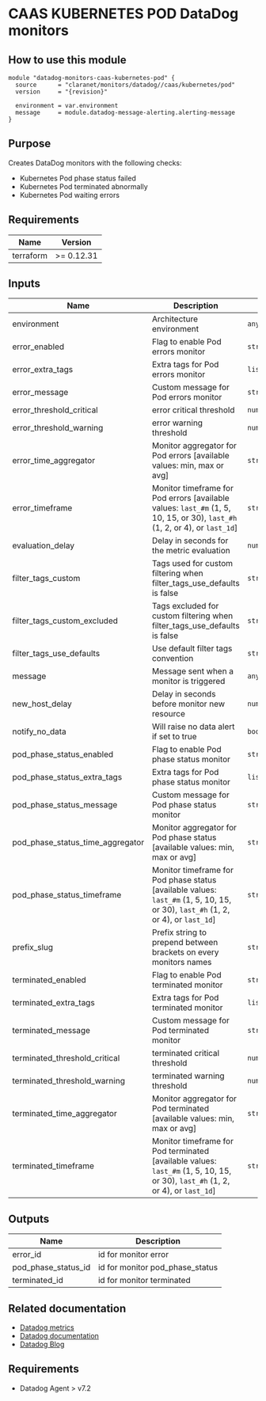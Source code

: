 # CAAS KUBERNETES POD DataDog monitors

## How to use this module

```hcl
module "datadog-monitors-caas-kubernetes-pod" {
  source      = "claranet/monitors/datadog//caas/kubernetes/pod"
  version     = "{revision}"

  environment = var.environment
  message     = module.datadog-message-alerting.alerting-message
}

```

## Purpose

Creates DataDog monitors with the following checks:

- Kubernetes Pod phase status failed
- Kubernetes Pod terminated abnormally
- Kubernetes Pod waiting errors

## Requirements

| Name | Version |
|------|---------|
| terraform | >= 0.12.31 |

## Inputs

| Name | Description | Type | Default | Required |
|------|-------------|------|---------|:--------:|
| environment | Architecture environment | `any` | n/a | yes |
| error\_enabled | Flag to enable Pod errors monitor | `string` | `"true"` | no |
| error\_extra\_tags | Extra tags for Pod errors monitor | `list(string)` | `[]` | no |
| error\_message | Custom message for Pod errors monitor | `string` | `""` | no |
| error\_threshold\_critical | error critical threshold | `number` | `0.5` | no |
| error\_threshold\_warning | error warning threshold | `number` | `0` | no |
| error\_time\_aggregator | Monitor aggregator for Pod errors [available values: min, max or avg] | `string` | `"min"` | no |
| error\_timeframe | Monitor timeframe for Pod errors [available values: `last_#m` (1, 5, 10, 15, or 30), `last_#h` (1, 2, or 4), or `last_1d`] | `string` | `"last_15m"` | no |
| evaluation\_delay | Delay in seconds for the metric evaluation | `number` | `15` | no |
| filter\_tags\_custom | Tags used for custom filtering when filter\_tags\_use\_defaults is false | `string` | `"*"` | no |
| filter\_tags\_custom\_excluded | Tags excluded for custom filtering when filter\_tags\_use\_defaults is false | `string` | `""` | no |
| filter\_tags\_use\_defaults | Use default filter tags convention | `string` | `"true"` | no |
| message | Message sent when a monitor is triggered | `any` | n/a | yes |
| new\_host\_delay | Delay in seconds before monitor new resource | `number` | `300` | no |
| notify\_no\_data | Will raise no data alert if set to true | `bool` | `true` | no |
| pod\_phase\_status\_enabled | Flag to enable Pod phase status monitor | `string` | `"true"` | no |
| pod\_phase\_status\_extra\_tags | Extra tags for Pod phase status monitor | `list(string)` | `[]` | no |
| pod\_phase\_status\_message | Custom message for Pod phase status monitor | `string` | `""` | no |
| pod\_phase\_status\_time\_aggregator | Monitor aggregator for Pod phase status [available values: min, max or avg] | `string` | `"max"` | no |
| pod\_phase\_status\_timeframe | Monitor timeframe for Pod phase status [available values: `last_#m` (1, 5, 10, 15, or 30), `last_#h` (1, 2, or 4), or `last_1d`] | `string` | `"last_5m"` | no |
| prefix\_slug | Prefix string to prepend between brackets on every monitors names | `string` | `""` | no |
| terminated\_enabled | Flag to enable Pod terminated monitor | `string` | `"true"` | no |
| terminated\_extra\_tags | Extra tags for Pod terminated monitor | `list(string)` | `[]` | no |
| terminated\_message | Custom message for Pod terminated monitor | `string` | `""` | no |
| terminated\_threshold\_critical | terminated critical threshold | `number` | `0.5` | no |
| terminated\_threshold\_warning | terminated warning threshold | `number` | `0` | no |
| terminated\_time\_aggregator | Monitor aggregator for Pod terminated [available values: min, max or avg] | `string` | `"sum"` | no |
| terminated\_timeframe | Monitor timeframe for Pod terminated [available values: `last_#m` (1, 5, 10, 15, or 30), `last_#h` (1, 2, or 4), or `last_1d`] | `string` | `"last_10m"` | no |

## Outputs

| Name | Description |
|------|-------------|
| error\_id | id for monitor error |
| pod\_phase\_status\_id | id for monitor pod\_phase\_status |
| terminated\_id | id for monitor terminated |

## Related documentation

* [Datadog metrics](https://docs.datadoghq.com/agent/kubernetes/metrics/)
* [Datadog documentation](https://docs.datadoghq.com/integrations/kubernetes/)
* [Datadog Blog](https://www.datadoghq.com/blog/monitor-kubernetes-docker/)

## Requirements

* Datadog Agent > v7.2
